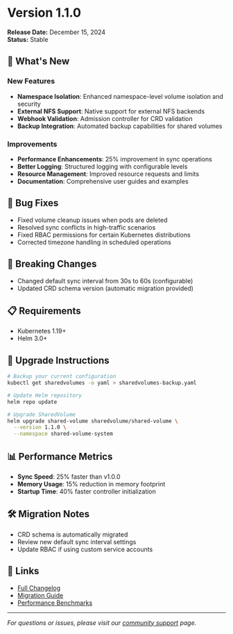 # Version 1.1.0

**Release Date:** December 15, 2024  
**Status:** Stable

## 🎉 What's New

### New Features
- **Namespace Isolation**: Enhanced namespace-level volume isolation and security
- **External NFS Support**: Native support for external NFS backends
- **Webhook Validation**: Admission controller for CRD validation
- **Backup Integration**: Automated backup capabilities for shared volumes

### Improvements
- **Performance Enhancements**: 25% improvement in sync operations
- **Better Logging**: Structured logging with configurable levels
- **Resource Management**: Improved resource requests and limits
- **Documentation**: Comprehensive user guides and examples

## 🐛 Bug Fixes
- Fixed volume cleanup issues when pods are deleted
- Resolved sync conflicts in high-traffic scenarios
- Fixed RBAC permissions for certain Kubernetes distributions
- Corrected timezone handling in scheduled operations

## 🔄 Breaking Changes
- Changed default sync interval from 30s to 60s (configurable)
- Updated CRD schema version (automatic migration provided)

## 📋 Requirements
- Kubernetes 1.19+
- Helm 3.0+

## 🚀 Upgrade Instructions

```bash
# Backup your current configuration
kubectl get sharedvolumes -o yaml > sharedvolumes-backup.yaml

# Update Helm repository
helm repo update

# Upgrade SharedVolume
helm upgrade shared-volume sharedvolume/shared-volume \
  --version 1.1.0 \
  --namespace shared-volume-system
```

## 📊 Performance Metrics
- **Sync Speed**: 25% faster than v1.0.0
- **Memory Usage**: 15% reduction in memory footprint
- **Startup Time**: 40% faster controller initialization

## 🛠️ Migration Notes
- CRD schema is automatically migrated
- Review new default sync interval settings
- Update RBAC if using custom service accounts

## 🔗 Links
- [Full Changelog](https://github.com/sharedvolume/shared-volume/releases/tag/v1.1.0)
- [Migration Guide](../user-guide/managing-shared-volumes.md)
- [Performance Benchmarks](../advanced/performance-considerations.md)

---

*For questions or issues, please visit our [community support](../support/community.md) page.*
